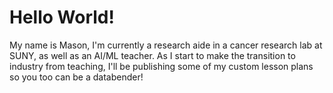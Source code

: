 

# Hello World!

My name is Mason, I'm currently a research aide in a cancer research lab at SUNY, as well as an AI/ML teacher. As I start to make the transition to industry from teaching, I'll be publishing some of my custom lesson plans so you too can be a databender!
